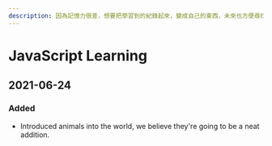 ```yaml
---
description: 因為記憶力很差，想要把學習到的紀錄起來，變成自己的東西，未來也方便尋找筆記。如果有錯誤，也歡迎指教提醒，感謝路過的每個你 =）
---
```


# JavaScript Learning

## 2021-06-24

### Added

* Introduced animals into the world, we believe they're going to be a neat addition.



